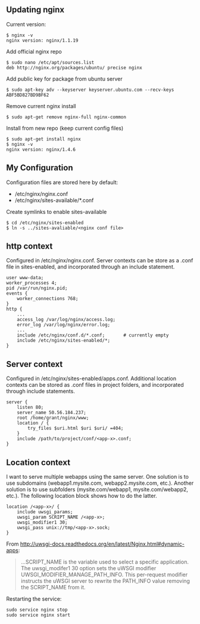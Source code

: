 Updating nginx
--------------
Current version:

    $ nginx -v
    nginx version: nginx/1.1.19

Add official nginx repo

    $ sudo nano /etc/apt/sources.list
    deb http://nginx.org/packages/ubuntu/ precise nginx

Add public key for package from ubuntu server

    $ sudo apt-key adv --keyserver keyserver.ubuntu.com --recv-keys ABF5BD827BD9BF62

Remove current nginx install

    $ sudo apt-get remove nginx-full nginx-common

Install from new repo (keep current config files)

    $ sudo apt-get install nginx
    $ nginx -v
    nginx version: nginx/1.4.6

My Configuration
-------------
Configuration files are stored here by default:
* /etc/nginx/nginx.conf
* /etc/nginx/sites-available/*.conf

Create symlinks to enable sites-available

    $ cd /etc/nginx/sites-enabled
    $ ln -s ../sites-avaliable/<nginx conf file>

http context
------------
Configured in /etc/nginx/nginx.conf. Server contexts can be store as a .conf file in sites-enabled, and incorporated through an include statement.

```Nginx
user www-data;
worker_processes 4;
pid /var/run/nginx.pid;
events {
    worker_connections 768;
}
http {
    ...
    access_log /var/log/nginx/access.log;
    error_log /var/log/nginx/error.log;
    ...
    include /etc/nginx/conf.d/*.conf;       # currently empty
    include /etc/nginx/sites-enabled/*;
}
```

Server context
--------------
Configured in /etc/nginx/sites-enabled/apps.conf. Additional location contexts can be stored as .conf files in project folders, and incorporated through include statements.

```Nginx
server {
    listen 80;
    server_name 50.56.184.237;
    root /home/grant/nginx/www;
    location / {
        try_files $uri.html $uri $uri/ =404;
    }
    include /path/to/project/conf/<app-x>.conf;
}
```

Location context
----------------
I want to serve multiple webapps using the same server. One solution is to use subdomains (webapp1.mysite.com, webapp2.mysite.com, etc.). Another solution is to use subfolders (mysite.com/webapp1, mysite.com/webapp2, etc.). The following location block shows how to do the latter. 

```Nginx
location /<app-x>/ {
    include uwsgi_params;
    uwsgi_param SCRIPT_NAME /<app-x>;
    uwsgi_modifier1 30;
    uwsgi_pass unix://tmp/<app-x>.sock;
}
```

From http://uwsgi-docs.readthedocs.org/en/latest/Nginx.html#dynamic-apps:
>...SCRIPT\_NAME is the variable used to select a specific application. The uwsgi\_modifer1 30 option sets the uWSGI modifier UWSGI_MODIFIER_MANAGE_PATH_INFO. This per-request modifier instructs the uWSGI server to rewrite the PATH_INFO value removing the SCRIPT_NAME from it.

Restarting the service:

    sudo service nginx stop
    sudo service nginx start

